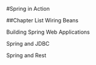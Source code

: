 #Spring in Action

##Chapter List
Wiring Beans

Building Spring Web Applications

Spring and JDBC

Spring and Rest
